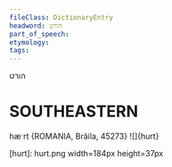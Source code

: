 ```yaml
---
fileClass: DictionaryEntry
headword: הורט
part_of_speech: 
etymology: 
tags: 
---
```

הורט

SOUTHEASTERN
==============

hæˑrt {ROMANIA, Brăila, 45273}
![]{hurt}

[hurt]: hurt.png width=184px height=37px
